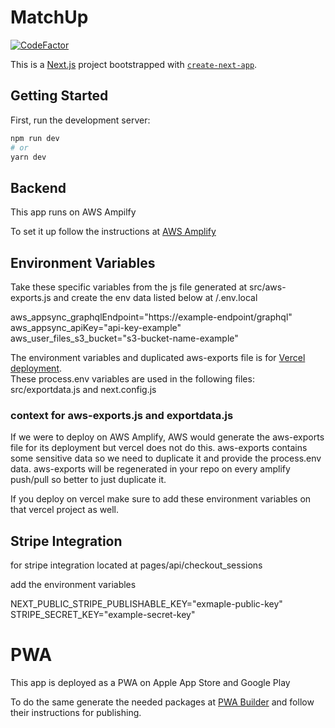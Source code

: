 # MatchUp

[![CodeFactor](https://www.codefactor.io/repository/github/mitcheman/matchup/badge)](https://www.codefactor.io/repository/github/mitcheman/matchup)

This is a [Next.js](https://nextjs.org/) project bootstrapped with [`create-next-app`](https://github.com/vercel/next.js/tree/canary/packages/create-next-app).

## Getting Started

First, run the development server:

```bash
npm run dev
# or
yarn dev
```

## Backend

This app runs on AWS Ampilfy

To set it up follow the instructions at [AWS Amplify](https://docs.amplify.aws/cli/start/install/)

## Environment Variables

Take these specific variables from the js file generated at src/aws-exports.js and create the env data listed below at /.env.local

aws_appsync_graphqlEndpoint="https://example-endpoint/graphql" <br>
aws_appsync_apiKey="api-key-example" <br>
aws_user_files_s3_bucket="s3-bucket-name-example" <br>

The environment variables and duplicated aws-exports file is for [Vercel deployment](https://vercel.com/). <br>
These process.env variables are used in the following files: src/exportdata.js and next.config.js

### context for aws-exports.js and exportdata.js
If we were to deploy on AWS Amplify, AWS would generate the aws-exports file for its deployment but vercel does not do this.
aws-exports contains some sensitive data so we need to duplicate it and provide the process.env data.
aws-exports will be regenerated in your repo on every amplify push/pull so better to just duplicate it.

If you deploy on vercel make sure to add these environment variables on that vercel project as well.

## Stripe Integration

for stripe integration located at pages/api/checkout_sessions

add the environment variables

NEXT_PUBLIC_STRIPE_PUBLISHABLE_KEY="exmaple-public-key" <br>
STRIPE_SECRET_KEY="example-secret-key"

# PWA 

This app is deployed as a PWA on Apple App Store and Google Play

To do the same generate the needed packages at [PWA Builder](https://www.pwabuilder.com/) and follow their instructions for publishing.
